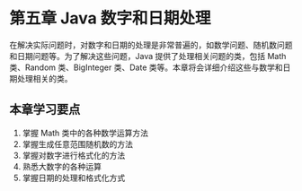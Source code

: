 # 第五章 Java 数字和日期处理

在解决实际问题时，对数字和日期的处理是非常普遍的，如数学问题、随机数问题和日期问题等。为了解决这些问题，Java 提供了处理相关问题的类，包括 Math 类、Random 类、BigInteger 类、Date 类等。本章将会详细介绍这些与数学和日期处理相关的类。

## 本章学习要点

1.  掌握 Math 类中的各种数学运算方法
2.  掌握生成任意范围随机数的方法
3.  掌握对数字进行格式化的方法
4.  熟悉大数字的各种运算
5.  掌握日期的处理和格式化方式